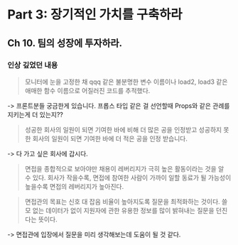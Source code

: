 # Part 3: 장기적인 가치를 구축하라

## Ch 10. 팀의 성장에 투자하라.

### 인상 깊었던 내용

> 모니터에 눈을 고정한 채 qqq 같은 불분명한 변수 이름이나 load2, load3 같은 애매한 함수 이름으로 어질러진 코드를 추적했다.

-> 프론트분들 궁금한게 있습니다. 프롭스 타입 같은 걸 선언할때 Props와 같은 관례를 지키는게 더 있는지??

> 성공한 회사의 일원이 되면 기여한 바에 비해 더 많은 공을 인정받고 성공하지 못한 회사의 일원이 되면 기여한 바에 더 적은 공을 인정 받습니다.

-> 다 가고 싶은 회사에 갑시다.

> 면접을 종합적으로 보아야만 채용이 레버리지가 극히 높은 활동이라는 것을 알 수 있다. 회사가 작을수록, 면접에 참여한 사람이 가까이 일할 동료가 될 가능성이 높을수록 면접의 레버리지가 높아진다.

> 면접관의 목표는 신호 대 잡음 비율이 높아지도록 질문을 최적화하는 것이다. 쓸모 없는 데이터가 없이 지원자에 관한 유용한 정보를 많이 밝혀내는 질문을 던진다는 뜻이다.

-> 면접관에 입장에서 질문을 미리 생각해보는데 도움이 될 것 같다.